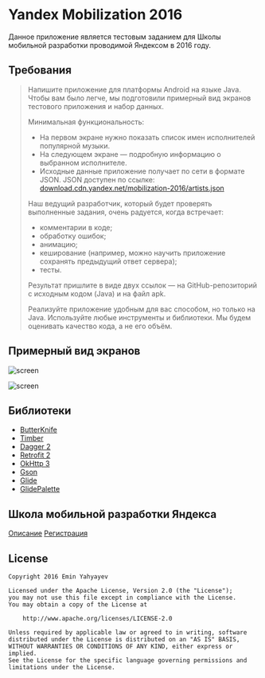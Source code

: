 # Yandex Mobilization 2016

Данное приложение является тестовым заданием для Школы мобильной разработки проводимой Яндексом в 2016 году.

## Требования

> Напишите приложение для платформы Android на языке Java. Чтобы вам было легче, мы подготовили примерный вид экранов тестового приложения и набор данных.
>
> Минимальная функциональность:
> * На первом экране нужно показать список имен исполнителей популярной музыки.
> * На следующем экране — подробную информацию о выбранном исполнителе.
> * Исходные данные приложение получает по сети в формате JSON. JSON доступен по ссылке: [download.cdn.yandex.net/mobilization-2016/artists.json](download.cdn.yandex.net/mobilization-2016/artists.json)
>
> Наш ведущий разработчик, который будет проверять выполненные задания, очень радуется, когда встречает:
>
> * комментарии в коде;
> * обработку ошибок;
> * анимацию;
> * кеширование (например, можно научить приложение сохранять предыдущий ответ сервера);
> * тесты.
>
> Результат пришлите в виде двух ссылок — на GitHub-репозиторий с исходным кодом (Java) и на файл apk.
>
> Реализуйте приложение удобным для вас способом, но только на Java. Используйте любые инструменты и библиотеки. Мы будем оценивать качество кода, а не его объём.

## Примерный вид экранов

![screen](../master/art/provided/artists-list.png)

![screen](../master/art/provided/artists-detail.png)

## Библиотеки

* [ButterKnife](https://github.com/JakeWharton/butterknife)
* [Timber](https://github.com/JakeWharton/timber)
* [Dagger 2](https://github.com/google/dagger)
* [Retrofit 2](https://github.com/square/retrofit)
* [OkHttp 3](https://github.com/square/okhttp)
* [Gson](https://github.com/google/gson)
* [Glide](https://github.com/bumptech/glide)
* [GlidePalette](https://github.com/florent37/GlidePalette)

## Школа мобильной разработки Яндекса

[Описание](https://academy.yandex.ru/events/mobdev/msk-2016/)
[Регистрация](https://academy.yandex.ru/events/mobdev/msk-2016/register/)

## License

    Copyright 2016 Emin Yahyayev

    Licensed under the Apache License, Version 2.0 (the "License");
    you may not use this file except in compliance with the License.
    You may obtain a copy of the License at

        http://www.apache.org/licenses/LICENSE-2.0

    Unless required by applicable law or agreed to in writing, software
    distributed under the License is distributed on an "AS IS" BASIS,
    WITHOUT WARRANTIES OR CONDITIONS OF ANY KIND, either express or implied.
    See the License for the specific language governing permissions and
    limitations under the License.
